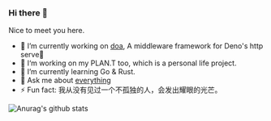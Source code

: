 ### Hi there 👋

Nice to meet you here.

- 🔭 I’m currently working on [doa](https://github.com/JohannLai/doa), A middleware framework for Deno's http serve🦕
- 🚀 I‘m working on my PLAN.T too, which is a personal life project.
- 🌱 I’m currently learning Go & Rust.
- 💬 Ask me about [everything](https://github.com/JohannLai/JohannLai/issues)
- ⚡ Fun fact: 我从没有见过一个不孤独的人，会发出耀眼的光芒。

![Anurag's github stats](https://github-readme-stats.vercel.app/api?username=johannlai&show_icons=true)


